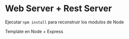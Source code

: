 # Web Server + Rest Server

Ejecutar ```npm install``` para reconstruir los modulos de Node

Template en Node + Express